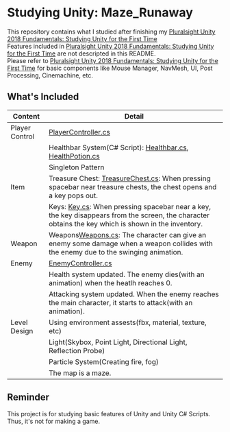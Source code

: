# Studying Unity: Maze_Runaway
This repository contains what I studied after finishing my [Pluralsight Unity 2018 Fundamentals: Studying Unity for the First Time](https://github.com/kkkh0315/Unity_Tony_Kim/tree/master/Pluralsight%20Unity%202018%20Fundamentals)  
Features included in [Pluralsight Unity 2018 Fundamentals: Studying Unity for the First Time](https://github.com/kkkh0315/Unity_Tony_Kim/tree/master/Pluralsight%20Unity%202018%20Fundamentals) are not descripted in this README.  
Please refer to [Pluralsight Unity 2018 Fundamentals: Studying Unity for the First Time](https://github.com/kkkh0315/Unity_Tony_Kim/tree/master/Pluralsight%20Unity%202018%20Fundamentals) for basic components like Mouse Manager, NavMesh, UI, Post Processing, Cinemachine, etc.

## What's Included
 Content | Detail 
 ---|---
Player Control | [PlayerController.cs](https://github.com/kkkh0315/Unity_Tony_Kim/blob/master/Maze_Runaway/Assets/Scripts/PlayerController.cs)
| | Healthbar System(C# Script): [Healthbar.cs](https://github.com/kkkh0315/Unity_Tony_Kim/blob/master/Maze_Runaway/Assets/Scripts/Healthbar.cs), [HealthPotion.cs](https://github.com/kkkh0315/Unity_Tony_Kim/blob/master/Maze_Runaway/Assets/Scripts/HealthPotion.cs)
| | Singleton Pattern
Item | Treasure Chest: [TreasureChest.cs](https://github.com/kkkh0315/Unity_Tony_Kim/blob/master/Maze_Runaway/Assets/Scripts/TreasureChest.cs): When pressing spacebar near treasure chests, the chest opens and a key pops out.
| | Keys: [Key.cs](https://github.com/kkkh0315/Unity_Tony_Kim/blob/master/Maze_Runaway/Assets/Scripts/Key.cs): When pressing spacebar near a key, the key disappears from the screen, the character obtains the key which is shown in the inventory.
Weapon | Weapons[Weapons.cs](https://github.com/kkkh0315/Unity_Tony_Kim/blob/master/Maze_Runaway/Assets/Scripts/Weapon.cs): The character can give an enemy some damage when a weapon collides with the enemy due to the swinging animation.
Enemy | [EnemyController.cs](https://github.com/kkkh0315/Unity_Tony_Kim/blob/master/Maze_Runaway/Assets/Scripts/EnemyController.cs)
| | Health system updated. The enemy dies(with an animation) when the heatlh reaches 0.
| | Attacking system updated. When the enemy reaches the main character, it starts to attack(with an animation).
Level Design | Using environment assests(fbx, material, texture, etc) 
| | Light(Skybox, Point Light, Directional Light, Reflection Probe)
| | Particle System(Creating fire, fog)
| | The map is a maze.

## Reminder
This project is for studying basic features of Unity and Unity C# Scripts. Thus, it's not for making a game.
